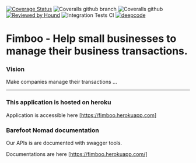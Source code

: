 [![Coverage Status](https://coveralls.io/repos/github/tytyne/fimboo/badge.svg?branch=develop)](https://coveralls.io/github/tytyne/fimboo?branch=develop)
![Coveralls github branch](https://img.shields.io/coveralls/github.com/tytyne/fimboo/develop)
![Coveralls github](https://img.shields.io/coveralls/github.com/tytyne/fimboo)
[![Reviewed by Hound](https://img.shields.io/badge/Reviewed_by-Hound-8E64B0.svg)](https://houndci.com)
![Integration Tests CI](https://github.com/tytyne/fimboo/workflows/Integration%20Tests%20CI/badge.svg)
[![deepcode](https://www.deepcode.ai/api/gh/badge?key=eyJhbGciOiJIUzI1NiIsInR5cCI6IkpXVCJ9.eyJwbGF0Zm9ybTEiOiJnaCIsIm93bmVyMSI6InR5dHluZSIsInJlcG8xIjoiZmltYm9vIiwiaW5jbHVkZUxpbnQiOmZhbHNlLCJhdXRob3JJZCI6MjYwMzksImlhdCI6MTYwODI3NTYxMn0.MqIXT8M2K6iQeRGNgriKcgsPzeOho7kz3yk1lWFYYt8)](https://www.deepcode.ai/app/gh/tytyne/fimboo/_/dashboard?utm_content=gh%2Ftytyne%2Ffimboo)

Fimboo - Help small businesses to manage their business transactions.
=======

### Vision
Make companies manage their  transactions ...

---

### This application is hosted on heroku
Application is accessible here [https://fimboo.herokuapp.com]

### Barefoot Nomad documentation
Our APIs is are documented with swagger tools.

Documentations are here [https://fimboo.herokuapp.com/]